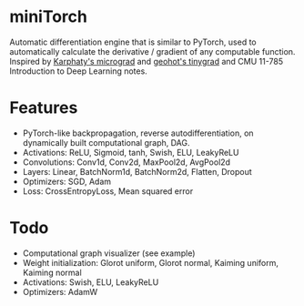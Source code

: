 # miniTorch

Automatic differentiation engine that is similar to PyTorch, used to automatically calculate the derivative
/ gradient of any computable function.
Inspired by [Karphaty's micrograd](https://github.com/karpathy/micrograd) and [geohot's tinygrad](https://github.com/geohot/tinygrad) and CMU 11-785 Introduction to Deep Learning notes.

# Features

- PyTorch-like backpropagation, reverse autodifferentiation,  on dynamically built computational graph, DAG.
- Activations: ReLU, Sigmoid, tanh, Swish, ELU, LeakyReLU
- Convolutions: Conv1d, Conv2d, MaxPool2d, AvgPool2d
- Layers: Linear, BatchNorm1d, BatchNorm2d, Flatten, Dropout
- Optimizers: SGD, Adam
- Loss: CrossEntropyLoss, Mean squared error


# Todo
- Computational graph visualizer (see example)
- Weight initialization: Glorot uniform, Glorot normal, Kaiming uniform, Kaiming normal
- Activations: Swish, ELU, LeakyReLU
- Optimizers: AdamW